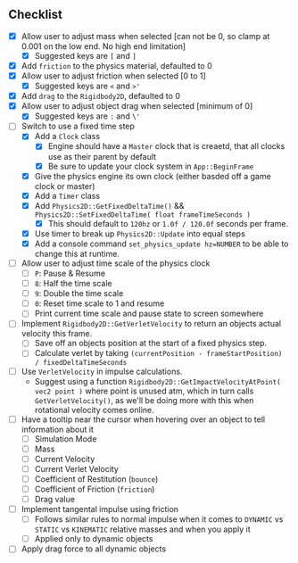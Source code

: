 ## Checklist
- [x] Allow user to adjust mass when selected [can not be 0, so clamp at 0.001 on the low end.  No high end limitation]
    - [x] Suggested keys are `[` and `]`
- [x] Add `friction` to the physics material, defaulted to 0
- [x] Allow user to adjust friction when selected [0 to 1]
    - [x] Suggested keys are `<` and `>'`
- [x] Add `drag` to the `Rigidbody2D`, defaulted to 0
- [x] Allow user to adjust object drag when selected [minimum of 0]
    - [x] Suggested keys are `:` and `\'`
- [ ] Switch to use a fixed time step
    - [x] Add a `Clock` class
        - [x] Engine should have a `Master` clock that is creaetd, that all clocks use as their parent by default
        - [x] Be sure to update your clock system in `App::BeginFrame`
    - [x] Give the physics engine its own clock (either basded off a game clock or master)
    - [x] Add a `Timer` class
    - [x] Add `Physics2D::GetFixedDeltaTime()` && `Physics2D::SetFixedDeltaTime( float frameTimeSeconds )`
        - [x] This should default to `120hz` or `1.0f / 120.0f` seconds per frame.
    - [x] Use timer to break up `Physics2D::Update` into equal steps
    - [x] Add a console command `set_physics_update hz=NUMBER` to be able to change this at runtime.
- [ ] Allow user to adjust time scale of the physics clock
    - [ ] `P`: Pause & Resume
    - [ ] `8`: Half the time scale
    - [ ] `9`: Double the time scale
    - [ ] `0`: Reset time scale to 1 and resume
    - [ ] Print current time scale and pause state to screen somewhere
- [ ] Implement `Rigidbody2D::GetVerletVelocity` to return an objects actual velocity this frame.
    - [ ] Save off an objects position at the start of a fixed physics step.
    - [ ] Calculate verlet by taking `(currentPosition - frameStartPosition) / fixedDeltaTimeSeconds`
- [ ] Use `VerletVelocity` in impulse calculations.
    - Suggest using a function `Rigidbody2D::GetImpactVelocityAtPoint( vec2 point )` where point is unused atm, which
      in turn calls `GetVerletVelocity()`, as we'll be doing more with this when rotational velocity comes online.
- [ ] Have a tooltip near the cursor when hovering over an object to tell information about it
    - [ ] Simulation Mode
    - [ ] Mass
    - [ ] Current Velocity
    - [ ] Current Verlet Velocity
    - [ ] Coefficient of Restitution (`bounce`)
    - [ ] Coefficient of Friction (`friction`)
    - [ ] Drag value
- [ ] Implement tangental impulse using friction
    - [ ] Follows similar rules to normal impulse when it comes to `DYNAMIC` vs `STATIC` vs `KINEMATIC` relative masses and when you apply it
    - [ ] Applied only to dynamic objects
- [ ] Apply drag force to all dynamic objects

